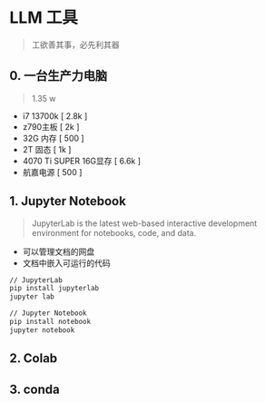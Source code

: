 # LLM 工具

> 工欲善其事，必先利其器

## 0. 一台生产力电脑

> 1.35 w

* i7 13700k [ 2.8k ]
* z790主板 [ 2k ]
* 32G 内存 [ 500 ]
* 2T 固态 [ 1k ]
* 4070 Ti SUPER 16G显存 [ 6.6k ]
* 航嘉电源 [ 500 ]

## 1. Jupyter Notebook

> JupyterLab is the latest web-based interactive development environment for notebooks, code, and data.

* 可以管理文档的网盘
* 文档中嵌入可运行的代码

```bash
// JupyterLab
pip install jupyterlab
jupyter lab

// Jupyter Notebook
pip install notebook
jupyter notebook
```

## 2. Colab

## 3. conda
